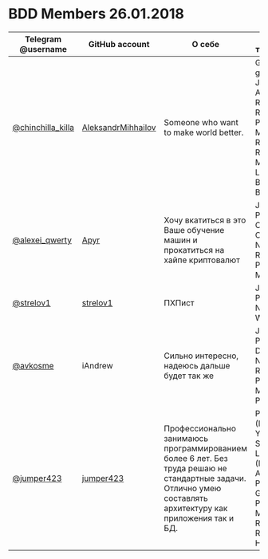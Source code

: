 BDD Members 26.01.2018
======================

| Telegram @username | GitHub account | О себе | ЯП и технологии | Репозиторий |
|--------------------|----------------|--------|-----------------|-------------|
| [@chinchilla_killa](https://t.me/chinchilla_killa) | [AleksandrMihhailov](https://github.com/AleksandrMihhailov) | Someone who want to make world better. | Golang, gRPC, Javascript, Angular, React, Ruby, Python, MongoDB, Redis, RabbitMQ, Machine Learning, Blockchain, Big Data | - |
| [@alexei_qwerty](https://t.me/alexei_qwerty) | [Apyr](https://github.com/Apyr) | Хочу вкатиться в это Ваше обучение машин и прокатиться на хайпе криптовалют | JS, TS, Python, C, C++, Java, C#, NodeJS, React, PostgreSQL, MongoDB | - |
| [@strelov1](https://t.me/strelov1) | [strelov1](https://github.com/strelov1) | ПХПист  | JS, Go, Python, NodeJS, Web | - |
| [@avkosme](https://github.com/avkosme) | iAndrew | Сильно интересно, надеюсь дальше будет так же | JS, TS, Python, Django, NodeJS, React, PostgreSQL, MongoDB, Php, Bash | - |
| [@jumper423](https://t.me/jumper423) | [jumper423](https://github.com/jumper423) | Профессионально занимаюсь программированием более 6 лет. Без труда решаю не стандартные задачи. Отлично умею составлять архитектуру как приложения так и БД. | PHP (Phalcon, Yii2, Symfony, Laravel), JS (Node, Angular), Python, Golang, PostgreSQL, Mongo, Redis, RabbitMQ, HighLoad | - |
